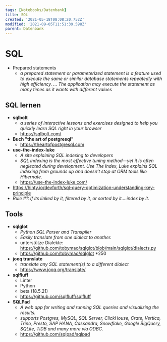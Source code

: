 ```yaml
---
tags: [Notebooks/Datenbank]
title: SQL
created: '2021-05-18T08:08:20.752Z'
modified: '2021-09-05T11:51:39.598Z'
parent: Datenbank
---
```


# SQL
- Prepared statements
  - *a prepared statement or parameterized statement is a feature used to execute the same or similar database statements repeatedly with high efficiency. ... The application may execute the statement as many times as it wants with different values*

## SQL lernen
- **sqlbolt**
  - *a series of interactive lessons and exercises designed to help you quickly learn SQL right in your browser*
  - https://sqlbolt.com/ 
- **Buch "the art of postgresql"**
  - <https://theartofpostgresql.com>
- **use-the-index-luke**
  - *A site explaining SQL indexing to developers*
  - *SQL indexing is the most effective tuning method—yet it is often neglected during development. Use The Index, Luke explains SQL indexing from grounds up and doesn’t stop at ORM tools like Hibernate.*
  - https://use-the-index-luke.com/
- <https://hinty.io/devforth/sql-query-optimization-understanding-key-principle>
- *Rule #1: If its linked by it, filtered by it, or sorted by it....index by it.*


## Tools
- **sqlglot**
  - *Python SQL Parser and Transpiler*
  - *Easily translate from one dialect to another.*
  - unterstütze Dialekte: https://github.com/tobymao/sqlglot/blob/main/sqlglot/dialects.py
  - https://github.com/tobymao/sqlglot *250
- **jooq translate**
  - *translate any SQL statement(s) to a different dialect*
  - https://www.jooq.org/translate/
- **sqlfluff**
  - Linter
  - Python
  - beta (18.5.21)
  - https://github.com/sqlfluff/sqlfluff
- **SQLPad**
  - *A web app for writing and running SQL queries and visualizing the results.*
  - *supports Postgres, MySQL, SQL Server, ClickHouse, Crate, Vertica, Trino, Presto, SAP HANA, Cassandra, Snowflake, Google BigQuery, SQLite, TiDB and many more via ODBC.*
  - <https://github.com/sqlpad/sqlpad>
